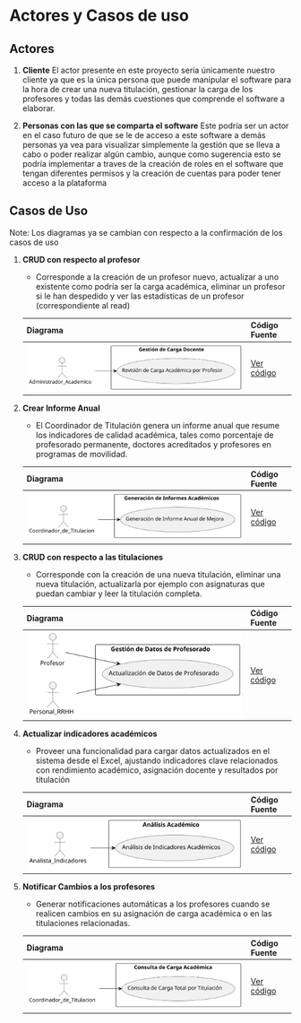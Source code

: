 # Actores y Casos de uso

## Actores

1. **Cliente**
   El actor presente en este proyecto sería únicamente nuestro cliente ya que es la única persona que puede manipular el software para la hora de crear una nueva titulación, gestionar la carga de los profesores y todas las demás cuestiones que comprende el software a elaborar.

2. **Personas con las que se comparta el software**
   Este podría ser un actor en el caso futuro de que se le de acceso a este software a demás personas ya vea para visualizar simplemente la gestión que se lleva a cabo o poder realizar algún cambio, aunque como sugerencia esto se podría implementar a traves de la creación de roles en el software que tengan diferentes permisos y la creación de cuentas para poder tener acceso a la plataforma

## Casos de Uso

   Note: Los diagramas ya se cambian con respecto a la confirmación de los casos de uso

1. **CRUD con respecto al profesor**  
   - Corresponde a la creación de un profesor nuevo, actualizar a uno existente como podría ser la carga académica, eliminar un profesor si le han despedido y ver las estadísticas de un profesor (correspondiente al read)


   | **Diagrama** | **Código Fuente** |
   |--------------|--------------------|
   | ![CasoDeUso1](/images/modelosUML/CdU/CasoDeUso1.svg) | [Ver código](/modelosUML/CdU/CasoDeUso1.puml) |

2. **Crear Informe Anual**  
   - El Coordinador de Titulación genera un informe anual que resume los indicadores de calidad académica, tales como porcentaje de profesorado permanente, doctores acreditados y profesores en programas de movilidad.

   | **Diagrama** | **Código Fuente** |
   |--------------|--------------------|
   | ![CasoDeUso2](/images/modelosUML/CdU/CasoDeUso2.svg) | [Ver código](/modelosUML/CdU/CasoDeUso2.puml) |

3. **CRUD con respecto a las titulaciones**  
   - Corresponde con la creación de una nueva titulación, eliminar una nueva titulación, actualizarla por ejemplo con asignaturas que puedan cambiar y leer la titulación completa.

   | **Diagrama** | **Código Fuente** |
   |--------------|--------------------|
   | ![CasoDeUso3](/images/modelosUML/CdU/CasoDeUso3.svg) | [Ver código](/modelosUML/CdU/CasoDeUso3.puml) |

4. **Actualizar indicadores académicos**  
   - Proveer una funcionalidad para cargar datos actualizados en el sistema desde el Excel, ajustando indicadores clave relacionados con rendimiento académico, asignación docente y resultados por titulación

   | **Diagrama** | **Código Fuente** |
   |--------------|--------------------|
   | ![CasoDeUso4](/images/modelosUML/CdU/CasoDeUso4.svg) | [Ver código](/modelosUML/CdU/CasoDeUso4.puml) |

5. **Notificar Cambios a los profesores**  
   - Generar notificaciones automáticas a los profesores cuando se realicen cambios en su asignación de carga académica o en las titulaciones relacionadas.

   | **Diagrama** | **Código Fuente** |
   |--------------|--------------------|
   | ![CasoDeUso5](/images/modelosUML/CdU/CasoDeUso5.svg) | [Ver código](/modelosUML/CdU/CasoDeUso5.puml) |